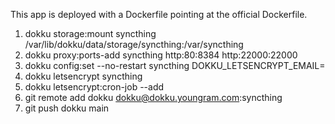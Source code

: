 This app is deployed with a Dockerfile pointing at the official Dockerfile.

1. dokku storage:mount syncthing /var/lib/dokku/data/storage/syncthing:/var/syncthing
1. dokku proxy:ports-add syncthing http:80:8384 http:22000:22000
1. dokku config:set --no-restart syncthing DOKKU_LETSENCRYPT_EMAIL=<my-email>
1. dokku letsencrypt syncthing
1. dokku letsencrypt:cron-job --add
1. git remote add dokku dokku@dokku.youngram.com:syncthing
1. git push dokku main
